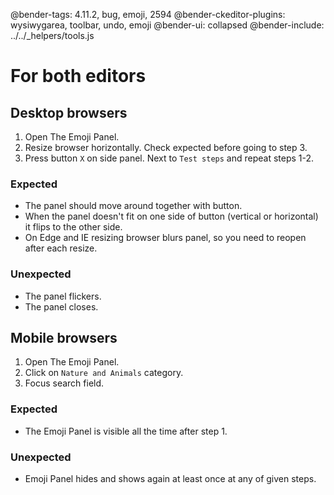 @bender-tags: 4.11.2, bug, emoji, 2594
@bender-ckeditor-plugins: wysiwygarea, toolbar, undo, emoji
@bender-ui: collapsed
@bender-include: ../../_helpers/tools.js

# For both editors

## Desktop browsers

1. Open The Emoji Panel.
1. Resize browser horizontally. Check expected before going to step 3.
1. Press button `X` on side panel. Next to `Test steps` and repeat steps 1-2.

### Expected

- The panel should move around together with button.
- When the panel doesn't fit on one side of button (vertical or horizontal) it flips to the other side.
- On Edge and IE resizing browser blurs panel, so you need to reopen after each resize.

### Unexpected

- The panel flickers.
- The panel closes.

## Mobile browsers

1. Open The Emoji Panel.
1. Click on `Nature and Animals` category.
1. Focus search field.

### Expected

- The Emoji Panel is visible all the time after step 1.

### Unexpected

- Emoji Panel hides and shows again at least once at any of given steps.
